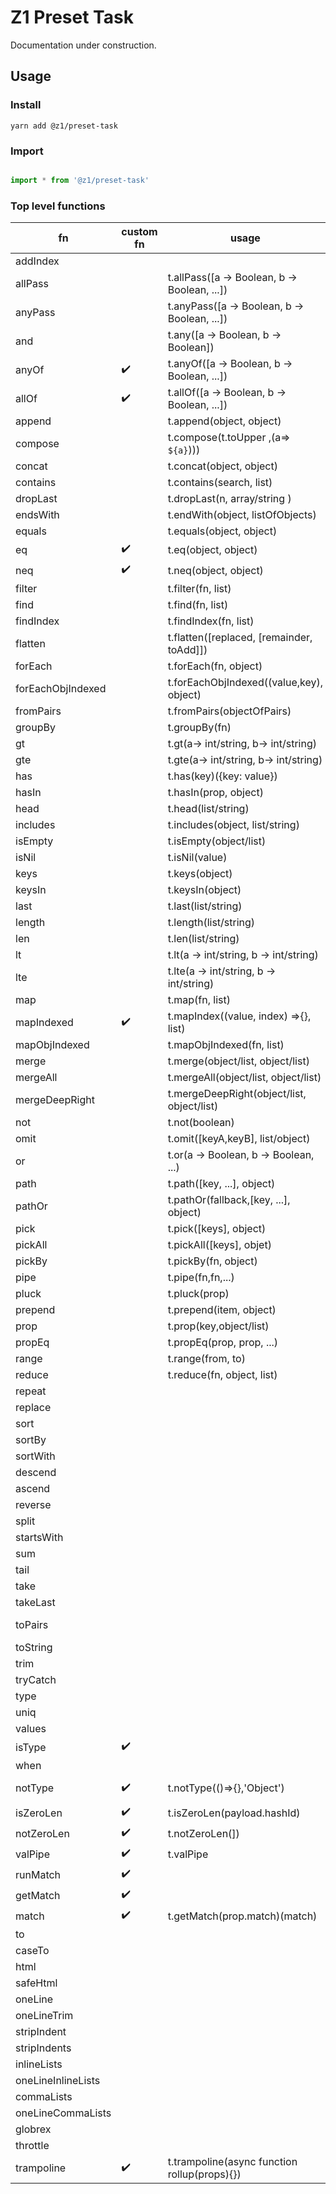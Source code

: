 # Z1 Preset Task

Documentation under construction.

## Usage

### Install

```
yarn add @z1/preset-task
```

### Import

```JavaScript

import * from '@z1/preset-task'

```

### Top level functions

| fn                 | custom fn          | usage                                                | docs                                                                            |
| ------------------ | ------------------ | ---------------------------------------------------- | ------------------------------------------------------------------------------- |
| addIndex           |                    |                                                      | [addIndex](https://ramdajs.com/docs/#addIndex)                                  |
| allPass            |                    | t.allPass([a → Boolean, b → Boolean, ...])           | [allPass](https://ramdajs.com/docs/#allPass)                                    |
| anyPass            |                    | t.anyPass([a → Boolean, b → Boolean, ...])           | [anyPass](https://ramdajs.com/docs/#anyPass)                                    |
| and                |                    | t.any([a → Boolean, b → Boolean])                    | [and](https://ramdajs.com/docs/#and)                                            |
| anyOf              | :heavy_check_mark: | t.anyOf([a → Boolean, b → Boolean, ...])             | [anyOf](./src/sync.js)                                                          |
| allOf              | :heavy_check_mark: | t.allOf([a → Boolean, b → Boolean, ...])             | [allOf](./src/sync.js)                                                          |
| append             |                    | t.append(object, object)                             | [append](https://ramdajs.com/docs/#append)                                      |
| compose            |                    | t.compose(t.toUpper ,(a=> `${a}`)))                  | [compose](https://ramdajs.com/docs/#compose)                                    |
| concat             |                    | t.concat(object, object)                             | [concat](https://ramdajs.com/docs/#concat)                                      |
| contains           |                    | t.contains(search, list)                             | [contains](https://ramdajs.com/docs/#contains)                                  |
| dropLast           |                    | t.dropLast(n, array/string )                      | [dropLast](https://ramdajs.com/docs/#dropLast)                                  |
| endsWith           |                    | t.endWith(object, listOfObjects)                     | [endsWith](https://ramdajs.com/docs/#endsWith)                                  |
| equals             |                    | t.equals(object, object)                             | [equals](https://ramdajs.com/docs/#equals)                                      |
| eq                 | :heavy_check_mark: | t.eq(object, object)                                 | shorthand for equals                                                            |
| neq                | :heavy_check_mark: | t.neq(object, object)                                | pipe(equals, not)                                            |
| filter             |                    | t.filter(fn, list)                                   | [filter](https://ramdajs.com/docs/#filter)                                      |
| find               |                    | t.find(fn, list)                                     | [find](https://ramdajs.com/docs/#find)                                          |
| findIndex          |                    | t.findIndex(fn, list)                                | [findIndex](https://ramdajs.com/docs/#findIndex)                                |
| flatten            |                    | t.flatten([replaced, [remainder, toAdd]])            | [flatten](https://ramdajs.com/docs/#flatten)                                    |
| forEach            |                    | t.forEach(fn, object)                                | [forEach](https://ramdajs.com/docs/#forEach)                                    |
| forEachObjIndexed  |                    | t.forEachObjIndexed((value,key), object)             | [forEachObjIndexed](https://ramdajs.com/docs/#forEachObjIndexed)                |
| fromPairs          |                    | t.fromPairs(objectOfPairs)                           | [fromPairs](https://ramdajs.com/docs/#fromPairs)                                |
| groupBy            |                    | t.groupBy(fn)                                        | [groupBy](https://ramdajs.com/docs/#groupBy)                                    |
| gt                 |                    | t.gt(a-> int/string, b-> int/string)                 | [gt](https://ramdajs.com/docs/#gt)                                              |
| gte                |                    | t.gte(a-> int/string, b-> int/string)                | [gte](https://ramdajs.com/docs/#gte)                                            |
| has                |                    | t.has(key)({key: value})                             | [has](https://ramdajs.com/docs/#has)                                            |
| hasIn              |                    | t.hasIn(prop, object)                                | [hasIn](https://ramdajs.com/docs/#hasIn)                                        |
| head               |                    | t.head(list/string)                                  | [head](https://ramdajs.com/docs/#head)                                          |
| includes           |                    | t.includes(object, list/string)                      | [includes](https://ramdajs.com/docs/#includes)                                  |
| isEmpty            |                    | t.isEmpty(object/list)                               | [isEmpty](https://ramdajs.com/docs/#isEmpty)                                    |
| isNil              |                    | t.isNil(value)                                       | [isNil](https://ramdajs.com/docs/#isNil)                                        |
| keys               |                    | t.keys(object)                                       | [keys](https://ramdajs.com/docs/#keys)                                          |
| keysIn             |                    | t.keysIn(object)                                     | [keysIn](https://ramdajs.com/docs/#keysIn)                                      |
| last               |                    | t.last(list/string)                                  | [last](https://ramdajs.com/docs/#last)                                          |
| length             |                    | t.length(list/string)                                | [length](https://ramdajs.com/docs/#length)                                      |
| len                |                    | t.len(list/string)                                   | shorthand for length                                                            |
| lt                 |                    | t.lt(a → int/string, b → int/string)                 | [lt](https://ramdajs.com/docs/#lt)                                              |
| lte                |                    | t.lte(a → int/string, b → int/string)                | [lte](https://ramdajs.com/docs/#lte)                                            |
| map                |                    | t.map(fn, list)                                      | [map](https://ramdajs.com/docs/#map)                                            |
| mapIndexed         | :heavy_check_mark: | t.mapIndex((value, index) =>{}, list)                | addIndex(map)                                |
| mapObjIndexed      |                    | t.mapObjIndexed(fn, list)                            | [mapObjIndexed](https://ramdajs.com/docs/#mapObjIndexed)                        |
| merge              |                    | t.merge(object/list, object/list)                    | [merge](https://ramdajs.com/docs/#merge)                                        |
| mergeAll           |                    | t.mergeAll(object/list, object/list)                 | [mergeAll](https://ramdajs.com/docs/#mergeAll)                                  |
| mergeDeepRight     |                    | t.mergeDeepRight(object/list, object/list)           | [mergeDeepRight](https://ramdajs.com/docs/#mergeDeepRight)                      |
| not                |                    | t.not(boolean)                                       | [not](https://ramdajs.com/docs/#not)                                            |
| omit               |                    | t.omit([keyA,keyB], list/object)                     | [omit](https://ramdajs.com/docs/#omit)                                          |
| or                 |                    | t.or(a → Boolean, b → Boolean, ...)                  | [or](https://ramdajs.com/docs/#or)                                              |
| path               |                    | t.path([key, ...], object)                           | [path](https://ramdajs.com/docs/#path)                                          |
| pathOr             |                    | t.pathOr(fallback,[key, ...], object)                | [pathOr](https://ramdajs.com/docs/#pathOr)                                      |
| pick               |                    | t.pick([keys], object)                               | [pick](https://ramdajs.com/docs/#pick)                                          |
| pickAll            |                    | t.pickAll([keys], objet)                             | [pickAll](https://ramdajs.com/docs/#pickAll)                                    |
| pickBy             |                    | t.pickBy(fn, object)                                 | [pickBy](https://ramdajs.com/docs/#pickBy)                                      |
| pipe               |                    | t.pipe(fn,fn,...)                                    | [pipe](https://ramdajs.com/docs/#pipe)                                          |
| pluck              |                    | t.pluck(prop)                                        | [pluck](https://ramdajs.com/docs/#pluck)                                        |
| prepend            |                    | t.prepend(item, object)                              | [prepend](https://ramdajs.com/docs/#prepend)                                    |
| prop               |                    | t.prop(key,object/list)                              | [prop](https://ramdajs.com/docs/#prop)                                          |
| propEq             |                    | t.propEq(prop, prop, ...)                            | [propEq](https://ramdajs.com/docs/#propEq)                                      |
| range              |                    | t.range(from, to)                                    | [range](https://ramdajs.com/docs/#range)                                        |
| reduce             |                    | t.reduce(fn, object, list)                                    | [reduce](https://ramdajs.com/docs/#reduce)                                      |
| repeat             |                    |                                                      | [repeat](https://ramdajs.com/docs/#repeat)                                      |
| replace            |                    |                                                      | [replace](https://ramdajs.com/docs/#replace)                                    |
| sort               |                    |                                                      | [sort](https://ramdajs.com/docs/#sort)                                          |
| sortBy             |                    |                                                      | [sortBy](https://ramdajs.com/docs/#sortBy)                                      |
| sortWith           |                    |                                                      | [sortWith](https://ramdajs.com/docs/#sortWith)                                  |
| descend            |                    |                                                      | [descend](https://ramdajs.com/docs/#descend)                                    |
| ascend             |                    |                                                      | [ascend](https://ramdajs.com/docs/#ascend)                                      |
| reverse            |                    |                                                      | [reverse](https://ramdajs.com/docs/#reverse)                                    |
| split              |                    |                                                      | [split](https://ramdajs.com/docs/#split)                                        |
| startsWith         |                    |                                                      | [startsWith](https://ramdajs.com/docs/#startsWith)                              |
| sum                |                    |                                                      | [sum](https://ramdajs.com/docs/#sum)                                            |
| tail               |                    |                                                      | [tail](https://ramdajs.com/docs/#tail)                                          |
| take               |                    |                                                      | [take](https://ramdajs.com/docs/#take)                                          |
| takeLast           |                    |                                                      | [takeLast](https://ramdajs.com/docs/#takeLast)                                  |
| toPairs            |                    |                                                      | [toPairs])(https://ramdajs.com/docs/#toPairs)                                   |
| toString           |                    |                                                      | [toString](https://ramdajs.com/docs/#toString)                                  |
| trim               |                    |                                                      | [trim](https://ramdajs.com/docs/#trim)                                          |
| tryCatch           |                    |                                                      | [tryCatch](https://ramdajs.com/docs/#tryCatch)                                  |
| type               |                    |                                                      | [type](https://ramdajs.com/docs/#type)                                          |
| uniq               |                    |                                                      | [uniq](https://ramdajs.com/docs/#uniq)                                          |
| values             |                    |                                                      | [values](https://ramdajs.com/docs/#values)                                      |
| isType             | :heavy_check_mark: |                                                      | [isType](https://ramdajs.com/docs/#isType)                                      |
| when               |                    |                                                      | [when](https://ramdajs.com/docs/#when)                                          |
| notType            | :heavy_check_mark: | t.notType(()=>{},'Object')                           | (subject, typeKey) => not(isType(subject, typeKey))                             |
| isZeroLen          | :heavy_check_mark: | t.isZeroLen(payload.hashId)                          | [isZeroLen](./src/sync.js)                                                      |
| notZeroLen         | :heavy_check_mark: | t.notZeroLen(])                                      | pipe(isZeroLen, not)                                                            |
| valPipe            | :heavy_check_mark: | t.valPipe                                            | val => (...args) => pipe(...args)(val)                                          |
| runMatch           | :heavy_check_mark: |                                                      | [runMatch](https://ramdajs.com/docs/#runMatch)                                  |
| getMatch           | :heavy_check_mark: |                                                      | [getMatch](https://ramdajs.com/docs/#addIndex)                                  |
| match              | :heavy_check_mark: | t.getMatch(prop.match)(match)                        | [match](./src/sync.js)                                                          |
| to                 |                    |                                                      | [to](https://ramdajs.com/docs/#addIndex)                                        |
| caseTo             |                    |                                                      | Same as above `to` fn                                                           |
| html               |                    |                                                      | [html](https://github.com/zspecza/common-tags#html)                             |
| safeHtml           |                    |                                                      | [safeHtml](https://github.com/zspecza/common-tags#safehtml)                     |
| oneLine            |                    |                                                      | [oneLine](https://github.com/zspecza/common-tags#oneLine)                       |
| oneLineTrim        |                    |                                                      | [oneLineTrim](https://github.com/zspecza/common-tags#oneLineTrim)               |
| stripIndent        |                    |                                                      | [stripIndent](https://github.com/zspecza/common-tags#stripIndent)               |
| stripIndents       |                    |                                                      | [stripIndents](https://github.com/zspecza/common-tags#stripIndents)             |
| inlineLists        |                    |                                                      | [inlineLists](https://github.com/zspecza/common-tags#inlineLists)               |
| oneLineInlineLists |                    |                                                      | [oneLineInlineLists](https://github.com/zspecza/common-tags#oneLineInlineLists) |
| commaLists         |                    |                                                      | [commaLists](https://github.com/zspecza/common-tags#commaLists)                 |
| oneLineCommaLists  |                    |                                                      | [oneLineCommaLists](https://github.com/zspecza/common-tags#oneLineCommaLists)   |
| globrex            |                    |                                                      | [globrex](https://github.com/terkelg/globrex)                                   |
| throttle           |                    |                                                      | [throttle](https://lodash.com/docs/#throttle)                                   |
| trampoline         | :heavy_check_mark: | t.trampoline(async function rollup(props){})         | [trampoline](./src/sync.js)                                                     |
